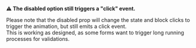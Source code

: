 **⚠️ The disabled option still triggers a "click" event.**

Please note that the disabled prop will change the state and block clicks to trigger the animation, but still emits a click event.<br />
This is working as designed, as some forms want to trigger long running processes for validations.